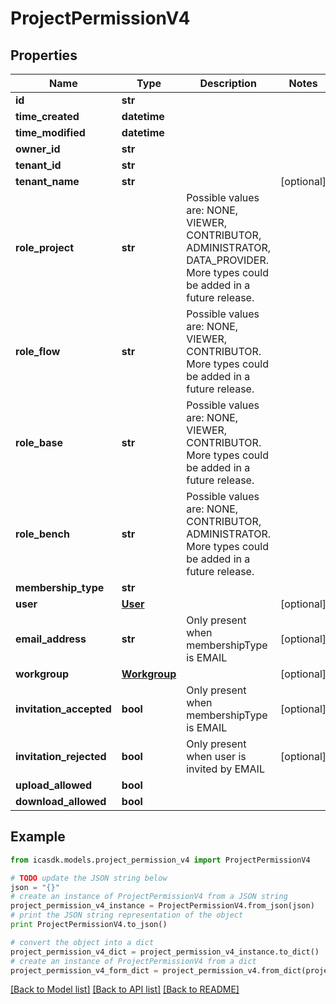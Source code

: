 # ProjectPermissionV4


## Properties
Name | Type | Description | Notes
------------ | ------------- | ------------- | -------------
**id** | **str** |  | 
**time_created** | **datetime** |  | 
**time_modified** | **datetime** |  | 
**owner_id** | **str** |  | 
**tenant_id** | **str** |  | 
**tenant_name** | **str** |  | [optional] 
**role_project** | **str** | Possible values are: NONE, VIEWER, CONTRIBUTOR, ADMINISTRATOR, DATA_PROVIDER. More types could be added in a future release. | 
**role_flow** | **str** | Possible values are: NONE, VIEWER, CONTRIBUTOR. More types could be added in a future release. | 
**role_base** | **str** | Possible values are: NONE, VIEWER, CONTRIBUTOR. More types could be added in a future release. | 
**role_bench** | **str** | Possible values are: NONE, CONTRIBUTOR, ADMINISTRATOR. More types could be added in a future release. | 
**membership_type** | **str** |  | 
**user** | [**User**](User.md) |  | [optional] 
**email_address** | **str** | Only present when membershipType is EMAIL | [optional] 
**workgroup** | [**Workgroup**](Workgroup.md) |  | [optional] 
**invitation_accepted** | **bool** | Only present when membershipType is EMAIL | [optional] 
**invitation_rejected** | **bool** | Only present when user is invited by EMAIL | [optional] 
**upload_allowed** | **bool** |  | 
**download_allowed** | **bool** |  | 

## Example

```python
from icasdk.models.project_permission_v4 import ProjectPermissionV4

# TODO update the JSON string below
json = "{}"
# create an instance of ProjectPermissionV4 from a JSON string
project_permission_v4_instance = ProjectPermissionV4.from_json(json)
# print the JSON string representation of the object
print ProjectPermissionV4.to_json()

# convert the object into a dict
project_permission_v4_dict = project_permission_v4_instance.to_dict()
# create an instance of ProjectPermissionV4 from a dict
project_permission_v4_form_dict = project_permission_v4.from_dict(project_permission_v4_dict)
```
[[Back to Model list]](../README.md#documentation-for-models) [[Back to API list]](../README.md#documentation-for-api-endpoints) [[Back to README]](../README.md)


